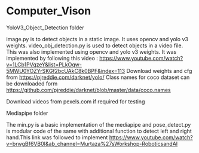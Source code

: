 # Computer_Vison

YoloV3_Object_Detection folder

image.py is to detect objects in a static image. It uses opencv and  yolo v3 weights.
video_obj_detection.py is used to detect objects in a video file. This was also implemented using opencv and  yolo v3 weights.
It was implemented by following this video : https://www.youtube.com/watch?v=1LCb1PVqzeY&list=PLkOqw-5MWU0YOZYrSKGf2bcUAkC8k0BPF&index=113 
Download weights and cfg from  https://pjreddie.com/darknet/yolo/
Class names for coco dataset can be downloaded form https://github.com/pjreddie/darknet/blob/master/data/coco.names

Download videos from pexels.com if required for testing


Mediapipe folder

The min.py is a basic implementation of the mediapipe and pose_detect.py is modular code of the same with additional function to detect left and right hand.This link was followed to implement https://www.youtube.com/watch?v=brwgBf6VB0I&ab_channel=Murtaza%27sWorkshop-RoboticsandAI 
